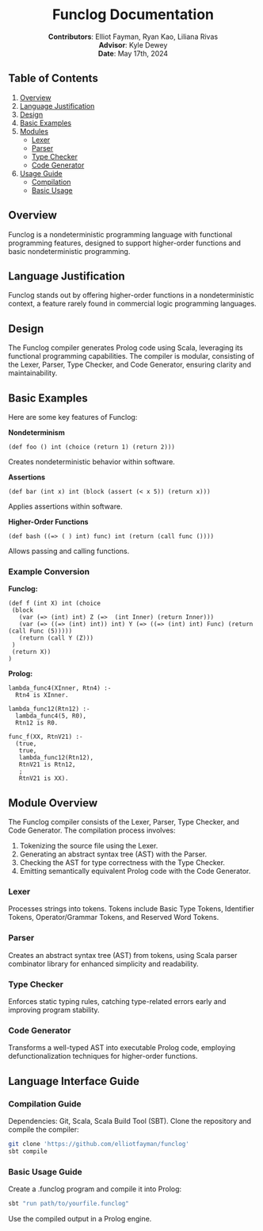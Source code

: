 <div align="center">

# Funclog Documentation

**Contributors**: Elliot Fayman, Ryan Kao, Liliana Rivas  
**Advisor**: Kyle Dewey  
**Date**: May 17th, 2024

</div>

## Table of Contents
1. [Overview](#overview)
2. [Language Justification](#language-justification)
3. [Design](#design)
4. [Basic Examples](#basic-examples)
5. [Modules](#module-overview)
   - [Lexer](#lexer)
   - [Parser](#parser)
   - [Type Checker](#type-checker)
   - [Code Generator](#code-generator)
6. [Usage Guide](#language-interface-guide)
   - [Compilation](#compilation-guide)
   - [Basic Usage](#basic-usage-guide)

## Overview
Funclog is a nondeterministic programming language with functional programming features, designed to support higher-order functions and basic nondeterministic programming. 

## Language Justification
Funclog stands out by offering higher-order functions in a nondeterministic context, a feature rarely found in commercial logic programming languages.

## Design
The Funclog compiler generates Prolog code using Scala, leveraging its functional programming capabilities. The compiler is modular, consisting of the Lexer, Parser, Type Checker, and Code Generator, ensuring clarity and maintainability.

## Basic Examples
Here are some key features of Funclog:

**Nondeterminism**
```
(def foo () int (choice (return 1) (return 2)))
```
Creates nondeterministic behavior within software.


**Assertions**
```
(def bar (int x) int (block (assert (< x 5)) (return x)))
```
Applies assertions within software.


**Higher-Order Functions**
```
(def bash ((=> ( ) int) func) int (return (call func ())))
```
Allows passing and calling functions.

### Example Conversion
**Funclog:**
```
(def f (int X) int (choice 
 (block 
   (var (=> (int) int) Z (=>  (int Inner) (return Inner)))            
   (var (=> ((=> (int) int)) int) Y (=> ((=> (int) int) Func) (return (call Func (5))))) 
   (return (call Y (Z)))
 ) 
 (return X))
)
```

**Prolog:**

```
lambda_func4(XInner, Rtn4) :- 
  Rtn4 is XInner.

lambda_func12(Rtn12) :- 
  lambda_func4(5, R0), 
  Rtn12 is R0.

func_f(XX, RtnV21) :- 
  (true, 
   true, 
   lambda_func12(Rtn12), 
   RtnV21 is Rtn12, 
   ; 
   RtnV21 is XX).
```

## Module Overview
The Funclog compiler consists of the Lexer, Parser, Type Checker, and Code Generator. The compilation process involves:

1. Tokenizing the source file using the Lexer.
1. Generating an abstract syntax tree (AST) with the Parser.
1. Checking the AST for type correctness with the Type Checker.
1. Emitting semantically equivalent Prolog code with the Code Generator.

### Lexer
Processes strings into tokens. Tokens include Basic Type Tokens, Identifier Tokens, Operator/Grammar Tokens, and Reserved Word Tokens.

### Parser
Creates an abstract syntax tree (AST) from tokens, using Scala parser combinator library for enhanced simplicity and readability.

### Type Checker
Enforces static typing rules, catching type-related errors early and improving program stability.

### Code Generator
Transforms a well-typed AST into executable Prolog code, employing defunctionalization techniques for higher-order functions.

## Language Interface Guide

### Compilation Guide
Dependencies: Git, Scala, Scala Build Tool (SBT). Clone the repository and compile the compiler:
```bash
git clone 'https://github.com/elliotfayman/funclog'
sbt compile
```

### Basic Usage Guide
Create a .funclog program and compile it into Prolog:
```bash
sbt "run path/to/yourfile.funclog"
```
Use the compiled output in a Prolog engine.




